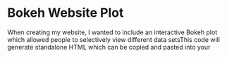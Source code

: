 # Bokeh Website Plot

When creating my website, I wanted to include an interactive Bokeh plot which allowed people to selectively view different data setsThis code will generate standalone HTML which can be copied and pasted into your

